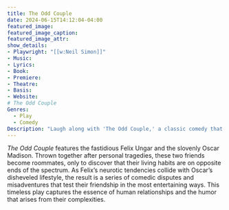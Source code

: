 ```yaml
---
title: The Odd Couple
date: 2024-06-15T14:12:04-04:00
featured_image:
featured_image_caption: 
featured_image_attr:
show_details: 
- Playwright: "[[w:Neil Simon]]"
- Music: 
- Lyrics: 
- Book: 
- Premiere: 
- Theatre: 
- Basis: 
- Website: 
# The Odd Couple
Genres:
  - Play
  - Comedy
Description: "Laugh along with 'The Odd Couple,' a classic comedy that brings together two mismatched roommates in a clash of lifestyles and hilarious antics."
---
```

*The Odd Couple* features the fastidious Felix Ungar and the slovenly Oscar Madison. Thrown together after personal tragedies, these two friends become roommates, only to discover that their living habits are on opposite ends of the spectrum. As Felix’s neurotic tendencies collide with Oscar’s disheveled lifestyle, the result is a series of comedic disputes and misadventures that test their friendship in the most entertaining ways. This timeless play captures the essence of human relationships and the humor that arises from their complexities.